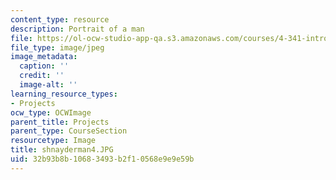 ```yaml
---
content_type: resource
description: Portrait of a man
file: https://ol-ocw-studio-app-qa.s3.amazonaws.com/courses/4-341-introduction-to-photography-fall-2002/32b93b8b10683493b2f10568e9e9e59b_shnayderman4.JPG
file_type: image/jpeg
image_metadata:
  caption: ''
  credit: ''
  image-alt: ''
learning_resource_types:
- Projects
ocw_type: OCWImage
parent_title: Projects
parent_type: CourseSection
resourcetype: Image
title: shnayderman4.JPG
uid: 32b93b8b-1068-3493-b2f1-0568e9e9e59b
---
```

